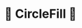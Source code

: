 # 🔺 <route>CircleFill</route> 🔺

<!-- 
## SpiralFill -->
<!-- @include: /../Placeholder_RouteProfile.md -->